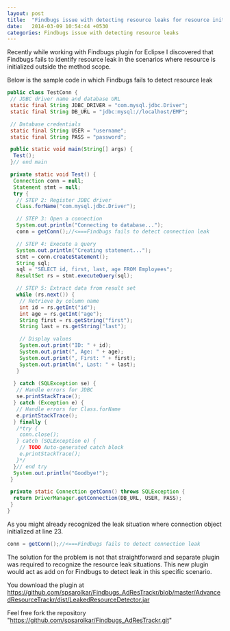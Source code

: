 ```yaml
---
layout: post
title:  "Findbugs issue with detecting resource leaks for resource initialized outside methods scope"
date:   2014-03-09 10:54:44 +0530
categories: Findbugs issue with detecting resource leaks
---
```

Recently while working with Findbugs plugin for Eclipse I discovered that Findbugs fails to identify resource leak in the scenarios where resource is initialized outside the method scope. 

Below is the sample code in which Findbugs fails to detect resource leak


``` java
public class TestConn {
 // JDBC driver name and database URL
 static final String JDBC_DRIVER = "com.mysql.jdbc.Driver";
 static final String DB_URL = "jdbc:mysql://localhost/EMP";

 // Database credentials
 static final String USER = "username";
 static final String PASS = "password";

 public static void main(String[] args) {
  Test();
 }// end main

 private static void Test() {
  Connection conn = null;
  Statement stmt = null;
  try {
   // STEP 2: Register JDBC driver
   Class.forName("com.mysql.jdbc.Driver");

   // STEP 3: Open a connection
   System.out.println("Connecting to database...");
   conn = getConn();//<===Findbugs fails to detect connection leak

   // STEP 4: Execute a query
   System.out.println("Creating statement...");
   stmt = conn.createStatement();
   String sql;
   sql = "SELECT id, first, last, age FROM Employees";
   ResultSet rs = stmt.executeQuery(sql);

   // STEP 5: Extract data from result set
   while (rs.next()) {
    // Retrieve by column name
    int id = rs.getInt("id");
    int age = rs.getInt("age");
    String first = rs.getString("first");
    String last = rs.getString("last");

    // Display values
    System.out.print("ID: " + id);
    System.out.print(", Age: " + age);
    System.out.print(", First: " + first);
    System.out.println(", Last: " + last);
   }
   
  } catch (SQLException se) {
   // Handle errors for JDBC
   se.printStackTrace();
  } catch (Exception e) {
   // Handle errors for Class.forName
   e.printStackTrace();
  } finally {
   /*try {
    conn.close();
   } catch (SQLException e) {
    // TODO Auto-generated catch block
    e.printStackTrace();
   }*/
  }// end try
  System.out.println("Goodbye!");
 }

 private static Connection getConn() throws SQLException {
  return DriverManager.getConnection(DB_URL, USER, PASS);
 }
}
```

As you might already recognized the leak situation where connection object initialized at line 23.

``` java
conn = getConn();//<===Findbugs fails to detect connection leak
``` 

The solution for the problem is not that straightforward and separate plugin was required to recognize the resource leak situations. This new plugin would act as add on for Findbugs to detect leak in this specific scenario. 

You download the plugin at https://github.com/spsarolkar/Findbugs_AdResTrackr/blob/master/AdvancedResourceTrackr/dist/LeakedResourceDetector.jar

Feel free fork the repository "https://github.com/spsarolkar/Findbugs_AdResTrackr.git"